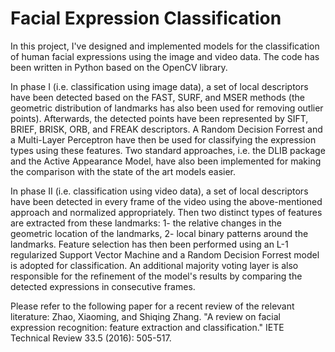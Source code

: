 # Facial Expression Classification

In this project, I've designed and implemented models for the classification of human facial expressions using the image and video data. The code has been written in Python based on the OpenCV library.

In phase I (i.e. classification using image data), a set of local descriptors have been detected based on the FAST, SURF, and MSER methods (the geometric distribution of landmarks has also been used for removing outlier points). Afterwards, the detected points have been represented by SIFT, BRIEF, BRISK, ORB, and FREAK descriptors. A Random Decision Forrest and a Multi-Layer Perceptron have then be used for classifying the expression types using these features. Two standard approaches, i.e. the DLIB package and the Active Appearance Model, have also been implemented for making the comparison with the state of the art models easier.

In phase II (i.e. classification using video data), a set of local descriptors have been detected in every frame of the video using the above-mentioned approach and normalized appropriately. Then two distinct types of features are extracted from these landmarks: 1- the relative changes in the geometric location of the landmarks, 2- local binary patterns around the landmarks. Feature selection has then been performed using an L-1 regularized Support Vector Machine and a Random Decision Forrest model is adopted for classification. An additional majority voting layer is also responsible for the refinement of the model's results by comparing the detected expressions in consecutive frames.

Please refer to the following paper for a recent review of the relevant literature:
Zhao, Xiaoming, and Shiqing Zhang. "A review on facial expression recognition: feature extraction and classification." IETE Technical Review 33.5 (2016): 505-517.
